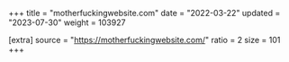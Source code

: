 +++
title = "motherfuckingwebsite.com"
date = "2022-03-22"
updated = "2023-07-30"
weight = 103927

[extra]
source = "https://motherfuckingwebsite.com/"
ratio = 2
size = 101
+++
